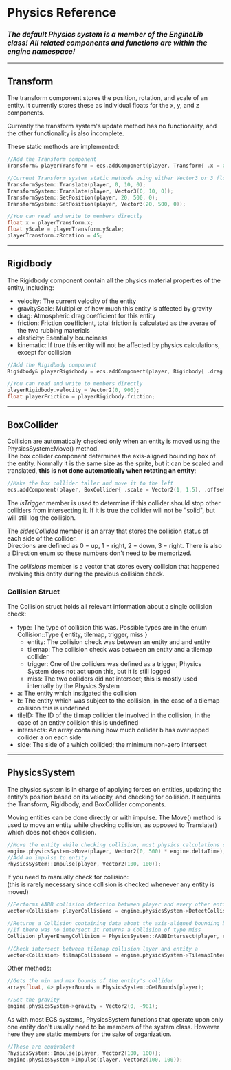 # Physics Reference

### ***The default Physics system is a member of the EngineLib class! All related components and functions are within the engine namespace!***

---
## Transform
The transform component stores the position, rotation, and scale of an entity. It currently stores these as individual floats for the x, y, and z components.

Currently the transform system's update method has no functionality, and the other functionality is also incomplete.

These static methods are implemented:
```cpp
//Add the Transform component
Transform& playerTransform = ecs.addComponent(player, Transform{ .x = 0, .y = 25, .xScale = 20, .yScale = 20 });

//Current Transform system static methods using either Vector3 or 3 floats
TransformSystem::Translate(player, 0, 10, 0);
TransformSystem::Translate(player, Vector3(0, 10, 0));
TransformSystem::SetPosition(player, 20, 500, 0);
TransformSystem::SetPosition(player, Vector3(20, 500, 0));

//You can read and write to members directly
float x = playerTransform.x;
float yScale = playerTransform.yScale;
playerTransform.zRotation = 45;
```

---
## Rigidbody

The Rigidbody component contain all the physics material properties of the entity, including:
- velocity: The current velocity of the entity
- gravityScale: Multiplier of how much this entity is affected by gravity
- drag: Atmospheric drag coefficient for this entity
- friction: Friction coefficient, total friction is calculated as the averae of the two rubbing materials
- elasticity: Esentially bounciness
- kinematic: If true this entity will not be affected by physics calculations, except for collision

```cpp
//Add the Rigidbody component
Rigidbody& playerRigidbody = ecs.addComponent(player, Rigidbody{ .drag = 0.1, .friction = 0.2, .elasticity = 0.125 });

//You can read and write to members directly
playerRigidbody.velocity = Vector2(0, 900);
float playerFriction = playerRigidbody.friction;
```

---
## BoxCollider

Collision are automatically checked only when an entity is moved using the PhysicsSystem::Move() method.<br>
The box collider component determines the axis-aligned bounding box of the entity.
Normally it is the same size as the sprite, but it can be scaled and translated, **this is not done automatically when rotating an entity**:
```cpp
//Make the box collider taller and move it to the left
ecs.addComponent(player, BoxCollider{ .scale = Vector2(1, 1.5), .offset = Vector2(-10, 0)});
```

The *isTrigger* member is used to determine if this collider should stop other colliders from intersecting it. If it is true the collider will not be "solid", but will still log the collision.

The *sidesCollided* member is an array that stores the collision status of each side of the collider.<br>
Directions are defined as 0 = up, 1 = right, 2 = down, 3 = right. There is also a Direction enum so these numbers don't need to be memorized.

The *collisions* member is a vector that stores every collision that happened involving this entity during the previous collision check.

### Collision Struct

The Collision struct holds all relevant information about a single collision check:
- type: The type of collision this was. Possible types are in the enum Collision::Type { entity, tilemap, trigger, miss }
    - entity: The collision check was between an entity and and entity
    - tilemap: The collision check was between an entity and a tilemap collider
    - trigger: One of the colliders was defined as a trigger; Physics System does not act upon this, but it is still logged
    - miss: The two colliders did not intersect; this is mostly used internally by the Physics System
- a: The entity which instigated the collision
- b: The entity which was subject to the collision, in the case of a tilemap collision this is undefined
- tileID: The ID of the tilmap collider tile involved in the collision, in the case of an entity collision this is undefined
- intersects: An array containing how much collider b has overlapped collider a on each side
- side: The side of a which collided; the minimum non-zero intersect

---
## PhysicsSystem

The physics system is in charge of applying forces on entities, updating the entity's position based on its velocity, and checking for collision. It requires the Transform, Rigidbody, and BoxCollider components.

Moving entities can be done directly or with impulse. The Move() method is used to move an entity while checking collision, as opposed to Translate() which does not check collision.
```cpp
//Move the entity while checking collision, most physics calculations should be done with respect to deltaTime
engine.physicsSystem->Move(player, Vector2(0, 500) * engine.deltaTime);
//Add an impulse to entity
PhysicsSystem::Impulse(player, Vector2(100, 100));
```

If you need to manually check for collision:<br>
(this is rarely necessary since collision is checked whenever any entity is moved)
```cpp
//Performs AABB collision detection between player and every other entity with a collider as well as the tilemap collider if it exists
vector<Collision> playerCollisions = engine.physicsSystem->DetectCollision(player);

//Returns a Collision containing data about the axis-aligned bounding box intersects of player and enemy
//If there was no intersect it returns a Collision of type miss
Collision playerEnemyCollision = PhysicsSystem::AABBIntersect(player, enemy);

//Check intersect between tilemap collision layer and entity a
vector<Collision> tilmapCollisions = engine.physicsSystem->TilemapIntersect(a);
```

Other methods:
```cpp
//Gets the min and max bounds of the entity's collider
array<float, 4> playerBounds = PhysicsSystem::GetBounds(player);

//Set the gravity
engine.physicsSystem->gravity = Vector2(0, -981);
```

As with most ECS systems, PhysicsSystem functions that operate upon only one entity don't usually need to be members of the system class. However here they are static members for the sake of organization.
```cpp
//These are equivalent
PhysicsSystem::Impulse(player, Vector2(100, 100));
engine.physicsSystem->Impulse(player, Vector2(100, 100));
```